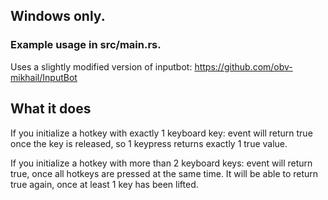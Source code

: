 ## Windows only.

### Example usage in src/main.rs.
Uses a slightly modified version of inputbot:
https://github.com/obv-mikhail/InputBot

## What it does
If you initialize a hotkey with exactly 1 keyboard key:
event will return true once the key is released, so 1 keypress returns exactly 1 true value.

If you initialize a hotkey with more than 2 keyboard keys: event will return true, once all hotkeys are pressed at the same time. It will be able to return true again, once at least 1 key has been lifted.

